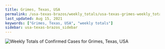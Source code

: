 ```yaml
---
title: Grimes, Texas, USA
permalink: /usa-texas-brazos/weekly_totals/usa-texas-grimes-weekly_totals.html
last_updated: Aug 15, 2021
keywords: ["Grimes, Texas, USA", "weekly totals"]
sidebar: usa-texas-brazos_sidebar
---
```


![Weekly Totals of Confirmed Cases for Grimes, Texas, USA](/covid_tracker/images/graphs/usa-texas-grimes-weekly_totals_graph.png)
